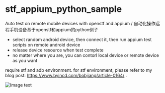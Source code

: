 # stf_appium_python_sample
Auto test on remote mobile devices with openstf and appium / 自动化操作远程手机设备基于openstf和appium的python例子

- select random android device, then connect it, then run appium test scripts on remote android device
- release device resource when test complete
- no matter where you are, you can contorl local device or remote device as you want

require stf and adb environment.
for stf environment, please refer to my blog post: https://www.byincd.com/bobjiang/article-0164/ .

![Image text](https://www.byincd.com/media/upload/Bo/2019/03/06/stf_screenshot_20190306.png)
